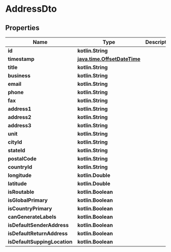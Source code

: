 
# AddressDto

## Properties
| Name | Type | Description | Notes |
| ------------ | ------------- | ------------- | ------------- |
| **id** | **kotlin.String** |  |  [optional] |
| **timestamp** | [**java.time.OffsetDateTime**](java.time.OffsetDateTime.md) |  |  [optional] |
| **title** | **kotlin.String** |  |  [optional] |
| **business** | **kotlin.String** |  |  [optional] |
| **email** | **kotlin.String** |  |  [optional] |
| **phone** | **kotlin.String** |  |  [optional] |
| **fax** | **kotlin.String** |  |  [optional] |
| **address1** | **kotlin.String** |  |  [optional] |
| **address2** | **kotlin.String** |  |  [optional] |
| **address3** | **kotlin.String** |  |  [optional] |
| **unit** | **kotlin.String** |  |  [optional] |
| **cityId** | **kotlin.String** |  |  [optional] |
| **stateId** | **kotlin.String** |  |  [optional] |
| **postalCode** | **kotlin.String** |  |  [optional] |
| **countryId** | **kotlin.String** |  |  [optional] |
| **longitude** | **kotlin.Double** |  |  [optional] |
| **latitude** | **kotlin.Double** |  |  [optional] |
| **isRoutable** | **kotlin.Boolean** |  |  [optional] |
| **isGlobalPrimary** | **kotlin.Boolean** |  |  [optional] |
| **isCountryPrimary** | **kotlin.Boolean** |  |  [optional] |
| **canGenerateLabels** | **kotlin.Boolean** |  |  [optional] |
| **isDefaultSenderAddress** | **kotlin.Boolean** |  |  [optional] |
| **isDefaultReturnAddress** | **kotlin.Boolean** |  |  [optional] |
| **isDefaultSuppingLocation** | **kotlin.Boolean** |  |  [optional] |




